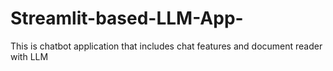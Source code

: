 # Streamlit-based-LLM-App-
This is chatbot application that includes chat features and document reader with LLM
